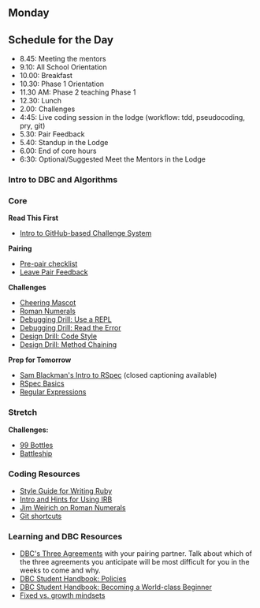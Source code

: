 ## Monday

## Schedule for the Day

- 8.45: Meeting the mentors
- 9.10: All School Orientation
- 10.00: Breakfast
- 10.30: Phase 1 Orientation
- 11.30 AM: Phase 2 teaching Phase 1
- 12.30: Lunch
- 2.00: Challenges
- 4:45: Live coding session in the lodge (workflow: tdd, pseudocoding, pry, git)
- 5.30: Pair Feedback
- 5.40: Standup in the Lodge
- 6.00: End of core hours
- 6:30: Optional/Suggested Meet the Mentors in the Lodge

### Intro to DBC and Algorithms

### Core

**Read This First**

- [Intro to GitHub-based Challenge System](../resources/how_to_work_a_challenge.md)

**Pairing**
- [Pre-pair checklist](../resources/pair-checkin-tips.md)
- [Leave Pair Feedback](../feedback.md)

**Challenges**
- [Cheering Mascot](../../../../cheering-mascot-challenge)
- [Roman Numerals](../../../../roman-numerals-challenge)
- [Debugging Drill: Use a REPL](../../../../debugging-drill-use-a-repl-challenge)
- [Debugging Drill: Read the Error](../../../../debugging-drill-read-the-error-challenge)
- [Design Drill: Code Style](../../../../design-drill-code-style-challenge)
- [Design Drill: Method Chaining](../../../../design-drill-method-chaining-challenge)

**Prep for Tomorrow**

- [Sam Blackman's Intro to RSpec](https://talks.devbootcamp.com/intro-to-rspec) (closed captioning available)
- [RSpec Basics](../readings/rspec/README.md)
- [Regular Expressions](../readings/regular-expressions/README.md)

### Stretch

**Challenges:**

- [99 Bottles](../../../../99-bottles-challenge)
- [Battleship](../../../../battleship-challenge)

### Coding Resources

- [Style Guide for Writing Ruby](https://github.com/airbnb/ruby)
- [Intro and Hints for Using IRB](http://www.rubyinside.com/irb-lets-bone-up-on-the-interactive-ruby-shell-1771.html)
- [Jim Weirich on Roman Numerals](https://www.youtube.com/watch?v=983zk0eqYLY)
- [Git shortcuts](https://github.com/ArslanBilal/Git-Cheat-Sheet)

### Learning and DBC Resources

- [DBC's Three Agreements](../resources/three-agreements.md) with your pairing partner. Talk about which of the three agreements you anticipate will be most difficult for you in the weeks to come and why.
- [DBC Student Handbook:  Policies](../../../../student-handbook)
- [DBC Student Handbook:  Becoming a World-class Beginner](../../../../student-handbook/blob/master/words-of-wisdom.md)
- [Fixed vs. growth mindsets](http://qedfoundation.org/wp-content/uploads/2012/12/dweck_mindset.png)
